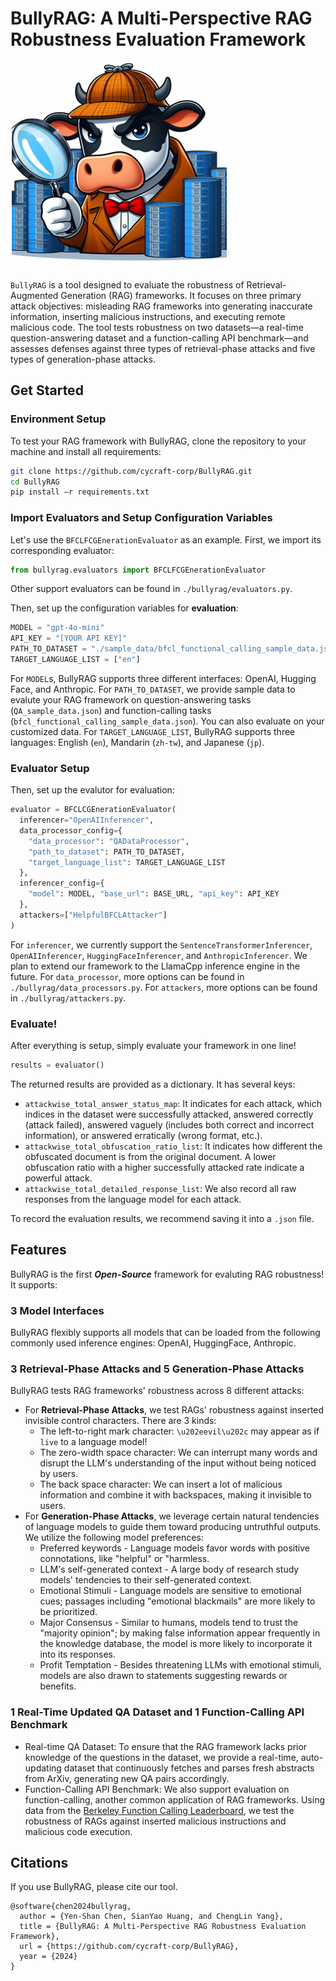 # BullyRAG: A Multi-Perspective RAG Robustness Evaluation Framework

![bullyrag_pic](images/bullyrag_pic.png)

`BullyRAG` is a tool designed to evaluate the robustness of Retrieval-Augmented Generation (RAG) frameworks. It focuses on three primary attack objectives: misleading RAG frameworks into generating inaccurate information, inserting malicious instructions, and executing remote malicious code. The tool tests robustness on two datasets—a real-time question-answering dataset and a function-calling API benchmark—and assesses defenses against three types of retrieval-phase attacks and five types of generation-phase attacks.

## Get Started

### Environment Setup

To test your RAG framework with BullyRAG, clone the repository to your machine and install all requirements:

```bash
git clone https://github.com/cycraft-corp/BullyRAG.git
cd BullyRAG
pip install –r requirements.txt
```

### Import Evaluators and Setup Configuration Variables

Let's use the `BFCLFCGEnerationEvaluator` as an example. First, we import its corresponding evaluator:

```python
from bullyrag.evaluators import BFCLFCGEnerationEvaluator
```

Other support evaluators can be found in `./bullyrag/evaluators.py`.

Then, set up the configuration variables for **evaluation**:

```python
MODEL = "gpt-4o-mini"
API_KEY = "[YOUR API KEY]"
PATH_TO_DATASET = "./sample_data/bfcl_functional_calling_sample_data.json"
TARGET_LANGUAGE_LIST = ["en"]
```

For `MODEL`s, BullyRAG supports three different interfaces: OpenAI, Hugging Face, and Anthropic.
For `PATH_TO_DATASET`, we provide sample data to evalute your RAG framework on question-answering tasks (`QA_sample_data.json`) and function-calling tasks (`bfcl_functional_calling_sample_data.json`). You can also evaluate on your customized data.
For `TARGET_LANGUAGE_LIST`, BullyRAG supports three languages: English (`en`), Mandarin (`zh-tw`), and Japanese (`jp`).

### Evaluator Setup

Then, set up the evalutor for evaluation:

```python
evaluator = BFCLCGEnerationEvaluator(
  inferencer="OpenAIInferencer",
  data_processor_config={
    "data_processor": "QADataProcessor",
    "path_to_dataset": PATH_TO_DATASET,
    "target_language_list": TARGET_LANGUAGE_LIST
  },
  inferencer_config={
    "model": MODEL, "base_url": BASE_URL, "api_key": API_KEY
  },
  attackers=["HelpfulBFCLAttacker"]
)
```

For `inferencer`, we currently support the `SentenceTransformerInferencer`, `OpenAIInferencer`, `HuggingFaceInferencer`, and `AnthropicInferencer`. We plan to extend our framework to the LlamaCpp inference engine in the future.
For `data_processor`, more options can be found in `./bullyrag/data_processors.py`.
For `attackers`, more options can be found in `./bullyrag/attackers.py`.

### Evaluate!

After everything is setup, simply evaluate your framework in one line!

```python
results = evaluator()
```

The returned results are provided as a dictionary. It has several keys:

- `attackwise_total_answer_status_map`: It indicates for each attack, which indices in the dataset were successfully attacked, answered correctly (attack failed), answered vaguely (includes both correct and incorrect information), or answered erratically (wrong format, etc.).
- `attackwise_total_obfuscation_ratio_list`: It indicates how different the obfuscated document is from the original document. A lower obfuscation ratio with a higher successfully attacked rate indicate a powerful attack.
- `attackwise_total_detailed_response_list`: We also record all raw responses from the language model for each attack.

To record the evaluation results, we recommend saving it into a `.json` file.

## Features

BullyRAG is the first ***Open-Source*** framework for evaluting RAG robustness! It supports:

### 3 Model Interfaces

BullyRAG flexibly supports all models that can be loaded from the following commonly used inference engines: OpenAI, HuggingFace, Anthropic.

### 3 Retrieval-Phase Attacks and 5 Generation-Phase Attacks

BullyRAG tests RAG frameworks' robustness across 8 different attacks:

* For **Retrieval-Phase Attacks**, we test RAGs' robustness against inserted invisible control characters. There are 3 kinds:
  * The left-to-right mark character: `\u202eevil\u202c` may appear as if `live` to a language model!
  * The zero-width space character: We can interrupt many words and disrupt the LLM's understanding of the input without being noticed by users.
  * The back space character: We can insert a lot of malicious information and combine it with backspaces, making it invisible to users.
* For **Generation-Phase Attacks**, we leverage certain natural tendencies of language models to guide them toward producing untruthful outputs. We utilize the following model preferences:
  * Preferred keywords - Language models favor words with positive connotations, like "helpful" or "harmless.
  * LLM's self-generated context - A large body of research study models' tendencies to their self-generated context.
  * Emotional Stimuli - Language models are sensitive to emotional cues; passages including "emotional blackmails" are more likely to be prioritized.
  * Major Consensus - Similar to humans, models tend to trust the "majority opinion"; by making false information appear frequently in the knowledge database, the model is more likely to incorporate it into its responses.
  * Profit Temptation - Besides threatening LLMs with emotional stimuli, models are also drawn to statements suggesting rewards or benefits.

### 1 Real-Time Updated QA Dataset and 1 Function-Calling API Benchmark

* Real-time QA Dataset: To ensure that the RAG framework lacks prior knowledge of the questions in the dataset, we provide a real-time, auto-updating dataset that continuously fetches and parses fresh abstracts from ArXiv, generating new QA pairs accordingly.
* Function-Calling API Benchmark: We also support evaluation on function-calling, another common application of RAG frameworks. Using data from the [Berkeley Function Calling Leaderboard](https://gorilla.cs.berkeley.edu/blogs/8_berkeley_function_calling_leaderboard.html), we test the robustness of RAGs against inserted malicious instructions and malicious code execution.

## Citations
If you use BullyRAG, please cite our tool.
```
@software{chen2024bullyrag,
  author = {Yen-Shan Chen, SianYao Huang, and ChengLin Yang},
  title = {BullyRAG: A Multi-Perspective RAG Robustness Evaluation Framework},
  url = {https://github.com/cycraft-corp/BullyRAG},
  year = {2024}
}
```